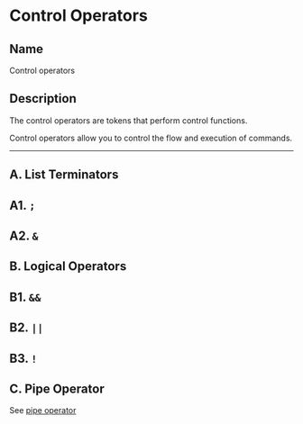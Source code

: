 # Control Operators

## Name
Control operators

## Description
The control operators are tokens that perform control functions.

Control operators allow you to control the flow and execution of commands.

---
## A. List Terminators

## A1. `;`
## A2. `&`

## B. Logical Operators
## B1. `&&`
## B2. `||`
## B3. `!`

## C. Pipe Operator
See [pipe operator](/commands/pipe.md)
